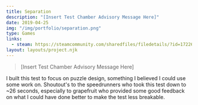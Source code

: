 ```yaml
---
title: Separation
description: "[Insert Test Chamber Advisory Message Here]"
date: 2019-04-25
img: "/img/portfolio/separation.png"
type: Games
links:
  - steam: https://steamcommunity.com/sharedfiles/filedetails/?id=1722683658
layout: layouts/project.njk
---
```


> [Insert Test Chamber Advisory Message Here]

I built this test to focus on puzzle design, something I believed I could use some work on. Shoutout's to the speedrunners who took this test down to ~26 seconds, especially to grapefruit who provided some good feedback on what I could have done better to make the test less breakable.
